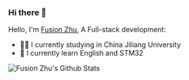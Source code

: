 ### Hi there 👋

Hello, I'm [Fusion Zhu](https://www.upwork.com/fl/huanqingzhu), A Full-stack development:

- 👨‍💼 I currently studying in China Jiliang University
- 🏴󠁧󠁢󠁥󠁮󠁧󠁿 I currently learn English and STM32
<!--

-->
![Fusion Zhu's Github Stats](https://github-readme-stats.vercel.app/api?username=TianLangStudio&show_icons=true&title_color=fff&icon_color=79ff97&text_color=9f9f9f&bg_color=151515)
